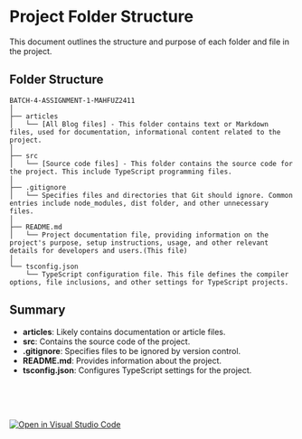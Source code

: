
# Project Folder Structure

This document outlines the structure and purpose of each folder and file in the project.

## Folder Structure

```
BATCH-4-ASSIGNMENT-1-MAHFUZ2411
│
├── articles
│   └── [All Blog files] - This folder contains text or Markdown files, used for documentation, informational content related to the project.
│
├── src
│   └── [Source code files] - This folder contains the source code for the project. This include TypeScript programming files.
│
├── .gitignore
│   └── Specifies files and directories that Git should ignore. Common entries include node_modules, dist folder, and other unnecessary files.
│
├── README.md
│   └── Project documentation file, providing information on the project's purpose, setup instructions, usage, and other relevant details for developers and users.(This file)
│
└── tsconfig.json
    └── TypeScript configuration file. This file defines the compiler options, file inclusions, and other settings for TypeScript projects.
```

## Summary

- **articles**: Likely contains documentation or article files.
- **src**: Contains the source code of the project.
- **.gitignore**: Specifies files to be ignored by version control.
- **README.md**: Provides information about the project.
- **tsconfig.json**: Configures TypeScript settings for the project.

<br>
<br>
<br>


[![Open in Visual Studio Code](https://classroom.github.com/assets/open-in-vscode-2e0aaae1b6195c2367325f4f02e2d04e9abb55f0b24a779b69b11b9e10269abc.svg)](https://classroom.github.com/online_ide?assignment_repo_id=16999846&assignment_repo_type=AssignmentRepo)

